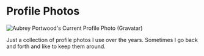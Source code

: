 # Profile Photos

![Aubrey Portwood's Current Profile Photo (Gravatar)](https://www.gravatar.com/avatar/09601923fd59a7433892711376c37e41?s=400)

Just a collection of profile photos I use over the years. Sometimes I go back and forth and like to keep them around.